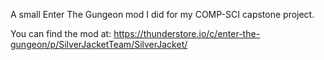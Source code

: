A small Enter The Gungeon mod I did for my COMP-SCI capstone project.

You can find the mod at: https://thunderstore.io/c/enter-the-gungeon/p/SilverJacketTeam/SilverJacket/
